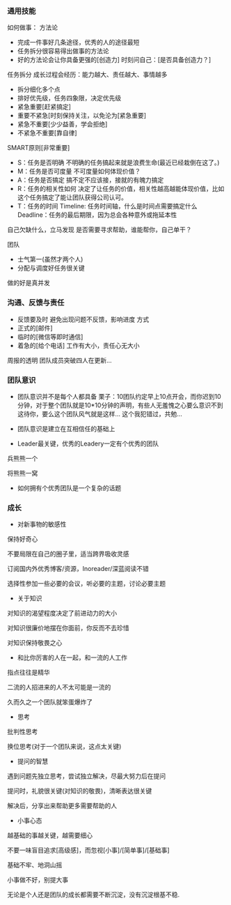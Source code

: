 ### 通用技能

如何做事：
方法论
- 完成一件事好几条途径，优秀的人的途径最短
- 任务拆分很容易得出做事的方法论
- 好的方法论会让你具备更强的[创造力]
时刻问自己：[是否具备创造力？]

任务拆分
成长过程会经历：能力越大、责任越大、事情越多
- 拆分细化多个点
- 排好优先级，任务四象限，决定优先级
- 紧急重要[赶紧搞定]
- 重要不紧急[时刻保持关注，以免沦为[紧急重要]
- 紧急不重要[少少益善，学会拒绝]
- 不紧急不重要[靠自律]

SMART原则[非常重要]
- S：任务是否明确
不明确的任务搞起来就是浪费生命(最近已经栽倒在这了。)
- M：任务是否可度量
不可度量如何体现价值？
- A：任务是否搞定
搞不定不应该接，接就的有魄力搞定
- R：任务的相关性如何
决定了让任务的价值，相关性越高越能体现价值，比如这个任务搞定了能让团队获得公司认可。
- T：任务的时间
Timeline: 任务时间轴，什么是时间点需要搞定什么
Deadline：任务的最后期限，因为总会各种意外或拖延本性

自己欠缺什么，立马发现
是否需要寻求帮助，谁能帮你，自己单干？

团队
- 士气第一(虽然才两个人)
- 分配与调度好任务很关键

做的好是真并发

### 沟通、反馈与责任
- 反馈要及时
避免出现问题不反馈，影响进度
方式
- 正式的[邮件]
- 临时的[微信等即时通信]
- 着急的[给个电话]
工作有大小，责任心无大小

周报的透明
团队成员突破四人在更新...

### 团队意识

- 团队意识并不是每个人都具备
栗子：10团队约定早上10点开会，而你迟到10分钟，对于整个团队就是10*10分钟的声明，有些人无羞愧之心要么意识不到这待你，要么这个团队风气就是这样...
这个我犯错过，共勉...

- 团队意识是建立在互相信任的基础上

- Leader最关键，优秀的Leadery一定有个优秀的团队

兵熊熊一个

将熊熊一窝

- 如何拥有个优秀团队是一个复杂的话题

### 成长

- 对新事物的敏感性

保持好奇心

不要局限在自己的圈子里，适当跨界吸收灵感

订阅国内外优秀博客/资源，Inoreader/深蓝阅读不错

选择性参加一些必要的会议，听必要的主题，讨论必要主题

- 关于知识

对知识的渴望程度决定了前进动力的大小

对知识很廉价地摆在你面前，你反而不去珍惜

对知识保持敬畏之心

- 和比你厉害的人在一起，和一流的人工作

指点往往是精华

二流的人招进来的人不太可能是一流的

久而久之一个团队就笨蛋爆炸了

- 思考

批判性思考

换位思考(对于一个团队来说，这点太关键)

- 提问的智慧

遇到问题先独立思考，尝试独立解决，尽最大努力后在提问

提问时，礼貌很关键(对知识的敬畏)，清晰表达很关键

解决后，分享出来帮助更多需要帮助的人

- 小事心态

越基础的事越关键，越需要细心

不要一味盲目追求[高级感]，而忽视[小事]/[简单事]/[基础事]

基础不牢、地洞山摇

小事做不好，别提大事

无论是个人还是团队的成长都需要不断沉淀，没有沉淀根基不稳.


